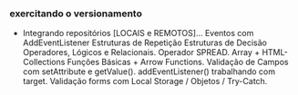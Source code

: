 ### exercitando o versionamento

- Integrando repositórios [LOCAIS e REMOTOS]...
Eventos com AddEventListener
Estruturas de Repetição
Estruturas de Decisão
Operadores, Lógicos e Relacionais.
Operador SPREAD.
Array + HTML-Collections
Funções Básicas + Arrow Functions.
Validação de Campos com setAttribute e getValue().
addEventListener() trabalhando com target.
Validação forms com Local Storage / Objetos / Try-Catch.